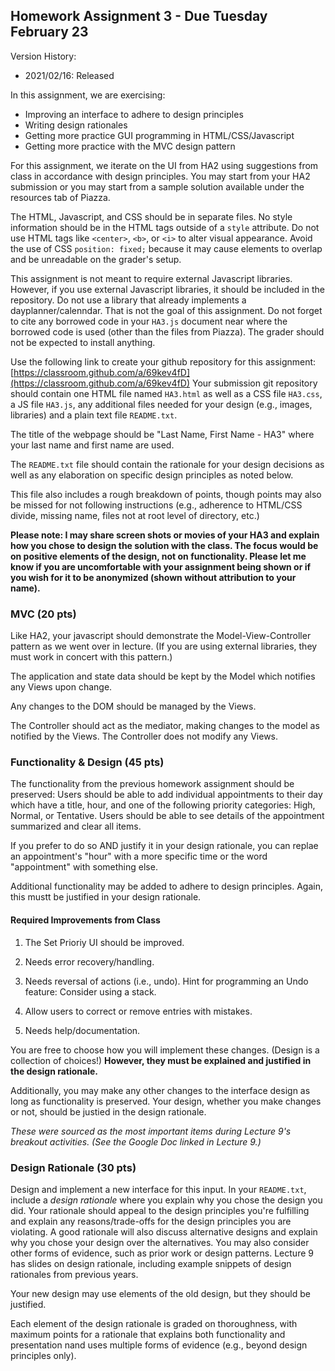 ## Homework Assignment 3 - Due Tuesday February 23

Version History: 

- 2021/02/16: Released

In this assignment, we are exercising:

- Improving an interface to adhere to design principles
- Writing design rationales
- Getting more practice GUI programming in HTML/CSS/Javascript
- Getting more practice with the MVC design pattern

For this assignment, we iterate on the UI from HA2 using suggestions from
class in accordance with design principles. You may start from your HA2
submission or you may start from a sample solution available under the
resources tab of Piazza.

The HTML, Javascript, and CSS should be in separate files. No style
information should be in the HTML tags outside of a `style` attribute. Do not
use HTML tags like `<center>`, `<b>`, or `<i>` to alter visual appearance.
Avoid the use of CSS `position: fixed;` because it may cause elements to
overlap and be unreadable on the grader's setup.

This assignment is not meant to require external Javascript libraries.
However, if you use external Javascript libraries, it should be included in
the repository. Do not use a library that already implements a
dayplanner/calenndar.  That is not the goal of this assignment. Do not forget
to cite any borrowed code in your `HA3.js` document near where the borrowed
code is used (other than the files from Piazza). The grader should not be
expected to install anything. 

Use the following link to create your github repository for this assignment:
[https://classroom.github.com/a/69kev4fD](https://classroom.github.com/a/69kev4fD)
Your submission git repository should contain one HTML file named `HA3.html`
as well as a CSS file `HA3.css`, a JS file `HA3.js`, any additional files
needed for your design (e.g., images, libraries) and a plain text file
`README.txt`.

The title of the webpage should be "Last Name, First Name - HA3" where your
last name and first name are used.

The `README.txt` file should contain the rationale for your design decisions
as well as any elaboration on specific design principles as noted below.

This file also includes a rough breakdown of points, though points may also be
missed for not following instructions (e.g., adherence to HTML/CSS divide,
missing name, files not at root level of directory, etc.)

**Please note: I may share screen shots or movies of your HA3 and explain how
you chose to design the solution with the class. The focus would be on
positive elements of the design, not on functionality. Please let me know if
you are uncomfortable with your assignment being shown or if you wish for it
to be anonymized (shown without attribution to your name).**

### MVC (20 pts)

Like HA2, your javascript should demonstrate the Model-View-Controller pattern
as we went over in lecture. (If you are using external libraries, they must
work in concert with this pattern.)

The application and state data should be kept by the Model which notifies any
Views upon change.

Any changes to the DOM should be managed by the Views. 

The Controller should act as the mediator, making changes to the model as
notified by the Views. The Controller does not modify any Views.


### Functionality & Design (45 pts)

The functionality from the previous homework assignment should be preserved:
Users should be able to add individual appointments to their day which have a
title, hour, and one of the following priority categories: High, Normal, or
Tentative. Users should be able to see details of the appointment summarized
and clear all items.

If you prefer to do so AND justify it in your design rationale, you can replae
an appointment's "hour" with a more specific time or the word "appointment"
with something else.

Additional functionality may be added to adhere to design principles. Again,
this mustt be justified in your design rationale.


#### Required Improvements from Class 

1. The Set Prioriy UI should be improved.

2. Needs error recovery/handling.

3. Needs reversal of actions (i.e., undo). Hint for programming an Undo feature: Consider
using a stack.

4. Allow users to correct or remove entries with mistakes.

5. Needs help/documentation. 

You are free to choose how you will implement these changes. (Design is a
collection of choices!) **However, they must be explained and justified in the
design rationale.**

Additionally, you may make any other changes to the interface design as long
as functionality is preserved. Your design, whether you make changes or not,
should be justied in the design rationale.

*These were sourced as the most important items during Lecture 9's breakout
activities. (See the Google Doc linked in Lecture 9.)*


### Design Rationale (30 pts)

Design and implement a new interface for this input. In your `README.txt`,
include a *design rationale* where you explain why you chose the design you
did. Your rationale should appeal to the design principles you're fulfilling
and explain any reasons/trade-offs for the design principles you are
violating. A good rationale will also discuss alternative designs and explain
why you chose your design over the alternatives. You may also consider other
forms of evidence, such as prior work or design patterns. Lecture 9 has slides
on design rationale, including example snippets of design rationales from
previous years.

Your new design may use elements of the old design, but they should be
justified.

Each element of the design rationale is graded on thoroughness, with maximum
points for a rationale that explains both functionality and presentation nand
uses multiple forms of evidence (e.g., beyond design principles only).
